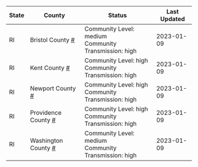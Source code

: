 State | County | Status | Last Updated
--- | --- | --- | --- 
RI | Bristol County <a href="#bristol_county">#</a> | <a name="bristol_county"></a>Community Level: medium<br/>Community Transmission: high | 2023-01-09
RI | Kent County <a href="#kent_county">#</a> | <a name="kent_county"></a>Community Level: high<br/>Community Transmission: high | 2023-01-09
RI | Newport County <a href="#newport_county">#</a> | <a name="newport_county"></a>Community Level: high<br/>Community Transmission: high | 2023-01-09
RI | Providence County <a href="#providence_county">#</a> | <a name="providence_county"></a>Community Level: high<br/>Community Transmission: high | 2023-01-09
RI | Washington County <a href="#washington_county">#</a> | <a name="washington_county"></a>Community Level: medium<br/>Community Transmission: high | 2023-01-09
